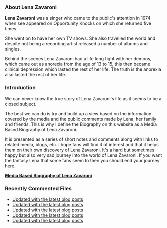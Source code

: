 ### About Lena Zavaroni

<p><strong>Lena Zavaroni</strong> was a singer who came to the public's attention in 1974 when see appeared on Opportunity Knocks on which she returned five times.</p>

<p>She went on to have her own TV shows. She also travelled the world and despite not being a recording artist released a number of albums and singles.</p>

<p>Behind the scenes Lena Zavaroni had a life long fight with her demons, which came out as anorexia from the age of 13 to 15, this then became clinical depression which lasted the rest of her life. The truth is the anorexia also lasted the rest of her life.</p>

### Introduction

<p>We can never know the true story of Lena Zavaroni's life as it seems to be a closed subject.</p>

<p>The best we can do is try and build up a view based on the information covered by the media and the public comments made by Lena, her family and friends. This is why I define the Biography on this website as a Media Based Biography of Lena Zavaroni.</p>

<p>It is presented as a series of short notes and comments along with links to related media, blogs, etc. I hope fans will find it of interest and that it helps them on their own discovery of Lena Zavaroni. It's a hard but sometimes happy but also very sad journey into the world of Lena Zavaroni. If you want the fantasy Lena that some fans seem to then you should end your journey here.</p>

<a href="https://fanzoflenazavaroni.github.io/biography/lena-zavaroni/"><strong>Media Based Biography of Lena Zavaroni</strong></a>

### Recently Commented Files

<!-- BLOG-POST-LIST:START -->
- [Updated with the latest blog posts](https://github.com/FanzOfLenaZavaroni/fanzoflenazavaroni.github.io/commit/67137eb67241dc85e4a3f68e97270cb4d50d7014)
- [Updated with the latest blog posts](https://github.com/FanzOfLenaZavaroni/fanzoflenazavaroni.github.io/commit/c052f40383d48700da444cb58d65132511142aef)
- [Updated with the latest blog posts](https://github.com/FanzOfLenaZavaroni/fanzoflenazavaroni.github.io/commit/f6a7acba159ee7cbd8a98f0fd1adbe485d70fcb5)
- [Updated with the latest blog posts](https://github.com/FanzOfLenaZavaroni/fanzoflenazavaroni.github.io/commit/e39497834f71ac8d5a221db4a774e5840749c170)
- [Updated with the latest blog posts](https://github.com/FanzOfLenaZavaroni/fanzoflenazavaroni.github.io/commit/31bbddb7304fb3603b8e64edcae8ee7e18ecb89a)
<!-- BLOG-POST-LIST:END -->
